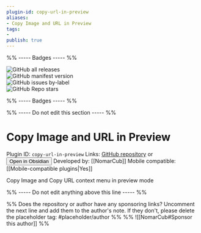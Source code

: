 ```yaml
---
plugin-id: copy-url-in-preview
aliases:
- Copy Image and URL in Preview
tags: 
- 
publish: true
---
```


%% ----- Badges ----- %%

![GitHub all releases](https://img.shields.io/github/downloads/NomarCub/obsidian-copy-url-in-preview/total?color=573E7A&logo=github&style=for-the-badge)   
![GitHub manifest version](https://img.shields.io/github/manifest-json/v/NomarCub/obsidian-copy-url-in-preview?color=573E7A&logo=github&style=for-the-badge)   
![GitHub issues by-label](https://img.shields.io/github/issues/NomarCub/obsidian-copy-url-in-preview/help%20wanted?color=573E7A&logo=github&style=for-the-badge)   
![GitHub Repo stars](https://img.shields.io/github/stars/NomarCub/obsidian-copy-url-in-preview?color=573E7A&logo=github&style=for-the-badge)

%% ----- Badges ----- %%

%% ----- Do not edit this section ----- %%

# Copy Image and URL in Preview

Plugin ID: `copy-url-in-preview`
Links: [GitHub repository](https://github.com/NomarCub/obsidian-copy-url-in-preview) or [<button id=HH>Open in Obsidian</button>](obsidian://goto-plugin?id=copy-url-in-preview)
Developed by: [[NomarCub]]
Mobile compatible: [[Mobile-compatible plugins|Yes]]

Copy Image and Copy URL context menu in preview mode

%% ----- Do not edit anything above this line ----- %% 

%% Does the repository or author have any sponsoring links? Uncomment the next line and add them to the author's note. If they don't, please delete the placeholder tag: #placeholder/author %%
%% ![[NomarCub#Sponsor this author]] %%
